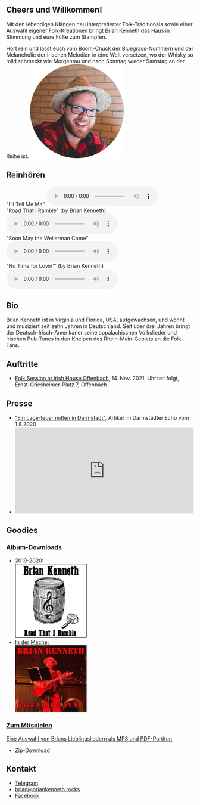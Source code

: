## Cheers und Willkommen!
Mit den lebendigen Klängen neu interpretierter Folk-Traditionals sowie einer Auswahl eigener Folk-Kreationen bringt Brian Kenneth das Haus in Stimmung und eure Füße zum Stampfen.

Hört rein und lasst euch vom Boom-Chuck der Bluegrass-Nummern und der Melancholie der irischen Melodien in eine Welt versetzen, wo der Whisky so mild schmeckt wie Morgentau und nach Sonntag wieder Samstag an der Reihe ist.
<img src="\assets\images\spainCircle.png" id="brianpic" alt="brianport" width="50%">

## Reinhören
"I'll Tell Me Ma"
<audio controls>
  <source src="assets\images\Ill_Tell_Me_Ma.mp3" type="audio/ogg">
</audio>
<br/>
"Road That I Ramble" (by Brian Kenneth)
<audio controls>
 <source src="assets\images\Road_That_I_Ramble.mp3" type="audio/mpeg">
</audio>
<br/>
"Soon May the Wellerman Come"
<audio controls>
 <source src="assets\images\Soon_May_the_Wellerman_Come.mp3" type="audio/mpeg">
 </audio>
 <br/>
"No Time for Lovin'" (by Brian Kenneth)
 <audio controls>
     <source src="assets\images\No_Time_for_Lovin.mp3" type="audio/mpeg">
</audio>
<!-- <iframe width="100%" height="400" scrolling="no" frameborder="no" allow="autoplay" src="https://w.soundcloud.com/player/?url=https%3A//api.soundcloud.com/playlists/1021407670&color=%23ff5500&auto_play=false&hide_related=false&show_comments=true&show_user=true&show_reposts=false&show_teaser=true&visual=true"></iframe> -->

## Bio
Brian Kenneth ist in Virginia und Florida, USA, aufgewachsen, und wohnt und musiziert seit zehn Jahren in Deutschland. Seit über drei Jahren bringt der Deutsch-Irisch-Amerikaner seine appalachischen Volkslieder und irischen Pub-Tunes in den Kneipen des Rhein-Main-Gebiets an die Folk-Fans.
## Auftritte
- [Folk Session at Irish House Offenbach](https://irishhouseof.de), 14. Nov. 2021, Uhrzeit folgt, Ernst-Griesheimer-Platz 7, Offenbach
  
## Presse
- ["Ein Lagerfeuer mitten in Darmstadt"](https://www.echo-online.de/freizeit/kunst-und-kultur/musik/ein-lagerfeuer-mitten-in-darmstadt_22032124), Artikel im Darmstädter Echo vom 1.8.2020
- <iframe src="https://open.spotify.com/embed-podcast/episode/0SyrA1gYE0H5Zmosnb484c" width="100%" height="232" frameborder="0" allowtransparency="true" allow="encrypted-media"></iframe>

## Goodies
### Album-Downloads
- 2019-2020:  
<a href="https://github.com/BrianInGermany/briankennethtracks/archive/master.zip"><img src="\assets\images\roadthatiramble.png" alt="albumArt" width="40%">
- In der Mache:  
<a href="https://github.com/BrianInGermany/album2/archive/master.zip"><img src="\assets\images\takeadrink.jpg" alt="albumArt" width="40%">

### Zum Mitspielen

Eine Auswahl von Brians Lieblingsliedern als MP3 und PDF-Partitur:
- <a href="https://github.com/BrianInGermany/songbookalbum/archive/master.zip">Zip-Download</a>

## Kontakt
- [Telegram](https://t.me/BrianJL)
- [brian@briankenneth.rocks](mailto:brian@briankenneth.rocks)
- [Facebook](https://facebook.com/briankennethmusic)

